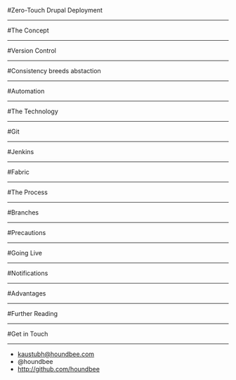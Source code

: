 #Zero-Touch Drupal Deployment

---

#The Concept

---

#Version Control

---

#Consistency breeds abstaction

---

#Automation

---

#The Technology

---

#Git

---

#Jenkins

---

#Fabric

---

#The Process

---

#Branches

---

#Precautions

---

#Going Live

---

#Notifications

---

#Advantages

---

#Further Reading

---

#Get in Touch

---

* kaustubh@houndbee.com
* @houndbee
* http://github.com/houndbee
